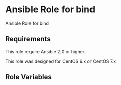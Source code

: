 Ansible Role for bind
=====================

Ansible Role for bind

Requirements
------------

This role require Ansible 2.0 or higher.

This role was designed for CentOS 6.x or CentOS 7.x

Role Variables
--------------

